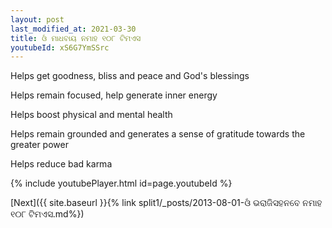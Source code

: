 ```yaml
---
layout: post
last_modified_at: 2021-03-30
title: ଓଁ ମାଧବାୟ ନମାହ ୧୦୮ ଟିମଏସ
youtubeId: xS6G7YmSSrc
---
```

 
 
Helps get goodness, bliss and peace and God's blessings
 
Helps remain focused, help generate inner energy 
 
Helps boost physical and mental health 
 
Helps remain grounded and generates a sense of gratitude towards the greater power 
 
Helps reduce bad karma
 
 
 
 


{% include youtubePlayer.html id=page.youtubeId %}
 
[Next]({{ site.baseurl }}{% link  split1/_posts/2013-08-01-ଓଁ ଭରାଜିସହନବେ ନମାହ ୧୦୮ ଟିମଏସ.md%})
 
